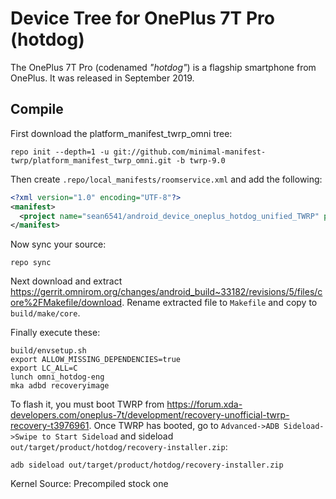 # Device Tree for OnePlus 7T Pro (hotdog)

The OnePlus 7T Pro (codenamed _"hotdog"_) is a flagship smartphone from OnePlus.
It was released in September 2019.


## Compile

First download the platform_manifest_twrp_omni tree:

```
repo init --depth=1 -u git://github.com/minimal-manifest-twrp/platform_manifest_twrp_omni.git -b twrp-9.0
```

Then create `.repo/local_manifests/roomservice.xml` and add the following: 

```xml
<?xml version="1.0" encoding="UTF-8"?>
<manifest>
  <project name="sean6541/android_device_oneplus_hotdog_unified_TWRP" path="device/oneplus/hotdog" remote="github" revision="master" />
</manifest>
```

Now sync your source:

```
repo sync
```

Next download and extract https://gerrit.omnirom.org/changes/android_build~33182/revisions/5/files/core%2FMakefile/download. Rename extracted file to `Makefile` and copy to `build/make/core`.

Finally execute these:

```
build/envsetup.sh
export ALLOW_MISSING_DEPENDENCIES=true
export LC_ALL=C
lunch omni_hotdog-eng
mka adbd recoveryimage
```

To flash it, you must boot TWRP from https://forum.xda-developers.com/oneplus-7t/development/recovery-unofficial-twrp-recovery-t3976961. Once TWRP has booted, go to `Advanced->ADB Sideload->Swipe to Start Sideload` and sideload `out/target/product/hotdog/recovery-installer.zip`:

```
adb sideload out/target/product/hotdog/recovery-installer.zip
```

Kernel Source: Precompiled stock one
